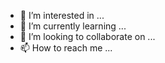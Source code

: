- 👀 I’m interested in ...
- 🌱 I’m currently learning ...
- 💞️ I’m looking to collaborate on ...
- 📫 How to reach me ...



